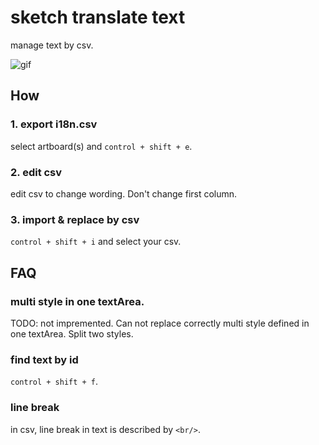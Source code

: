 # sketch translate text

manage text by csv.

![gif](https://github.com/tanishi109/sketch-translate-text/blob/master/readme.gif?raw=true)

## How

### 1. export i18n.csv

select artboard(s) and `control + shift + e`.

### 2. edit csv

edit csv to change wording. Don't change first column.

### 3. import & replace by csv

`control + shift + i` and select your csv.

## FAQ

### multi style in one textArea.

TODO: not impremented.
Can not replace correctly multi style defined in one textArea. Split two styles.

### find text by id

`control + shift + f`.

### line break

in csv, line break in text is described by `<br/>`.

